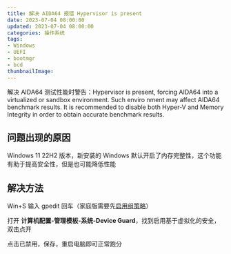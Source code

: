 ```yaml
---
title: 解决 AIDA64 报错 Hypervisor is present
date: 2023-07-04 08:00:00
updated: 2023-07-04 08:00:00
categories: 操作系统
tags:
- Windows
- UEFI
- bootmgr
- bcd
thumbnailImage: 
---
```

解决 AIDA64 测试性能时警告：Hypervisor is present, forcing AIDA64 into a virtualized or sandbox environment. Such enviro nment may affect AIDA64 benchmark results. It is recommended to disable both Hyper-V and Memory Integrity in order to obtain accurate benchmark results.

<!-- more -->

## 问题出现的原因
Windows 11 22H2 版本，新安装的 Windows 默认开启了内存完整性，这个功能有助于提高安全性，但是也可能降低性能  

## 解决方法
Win+S 输入 gpedit 回车（家庭版需要先[启用组策略](https://zhuanlan.zhihu.com/p/565402268)）  

打开 **计算机配置-管理模板-系统-Device Guard**，找到启用基于虚拟化的安全，双击点开  

点击已禁用，保存，重启电脑即可正常跑分  
